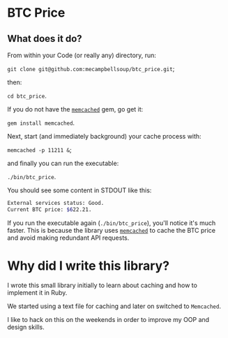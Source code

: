 # BTC Price

## What does it do?

From within your Code (or really any) directory, run:

`git clone git@github.com:mecampbellsoup/btc_price.git`;

then:

`cd btc_price`.

If you do not have the [`memcached`](https://github.com/evan/memcached) gem, go get it:

`gem install memcached`.

Next, start (and immediately background) your cache process with:

`memcached -p 11211 &`;

and finally you can run the executable:

`./bin/btc_price`.

You should see some content in STDOUT like this:

```bash
External services status: Good.
Current BTC price: $622.21.
```

If you run the executable again (`./bin/btc_price`), you'll notice it's much faster. This is because the library uses [`memcached`](https://github.com/evan/memcached) to cache the BTC price and avoid making redundant API requests.

# Why did I write this library?

I wrote this small library initially to learn about caching and how to implement it in Ruby.

We started using a text file for caching and later on switched to `Memcached`.

I like to hack on this on the weekends in order to improve my OOP and design skills.
